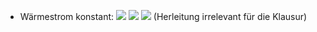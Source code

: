 - Wärmestrom konstant:
![](Pasted%20image%2020241029090320.png)
![](Pasted%20image%2020241029090416.png)
![](Pasted%20image%2020241029090503.png)
(Herleitung irrelevant für die Klausur)